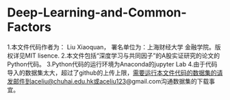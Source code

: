 # Deep-Learning-and-Common-Factors
1.本文件代码作者为： Liu  Xiaoquan， 署名单位为：上海财经大学 金融学院。版权详见MIT lisence.
2.本文件包括“深度学习与共同因子”的A股实证研究的论文的Python代码。
3.Python代码的运行环境为Anaconda的jupyter Lab
4.由于代码导入的数据集太大，超过了github的上传上限，需要运行本文件代码的数据集的请发邮件到aceliu@chuhai.edu.hk或aceliu123@gmail.com沟通数据集的下载事宜。
